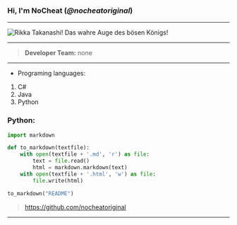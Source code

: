 ### Hi, I'm __NoCheat__ (_@nocheatoriginal_)

---
![](https://abload.de/img/rikka_pfp7ujv3.png "Rikka Takanashi! Das wahre Auge des bösen Königs!")

---

> __Developer Team:__  none

---
- Programing languages: 
1. C#
2. Java 
3. Python

### Python:

```python
import markdown

def to_markdown(textfile):
    with open(textfile + '.md', 'r') as file:
        text = file.read()
        html = markdown.markdown(text)
    with open(textfile + '.html', 'w') as file:
        file.write(html)

to_markdown("README")
```
> https://github.com/nocheatoriginal
---

[comment]: < ![](https://abload.de/img/__profilbild__s2j47.jpeg "Hi!") >
